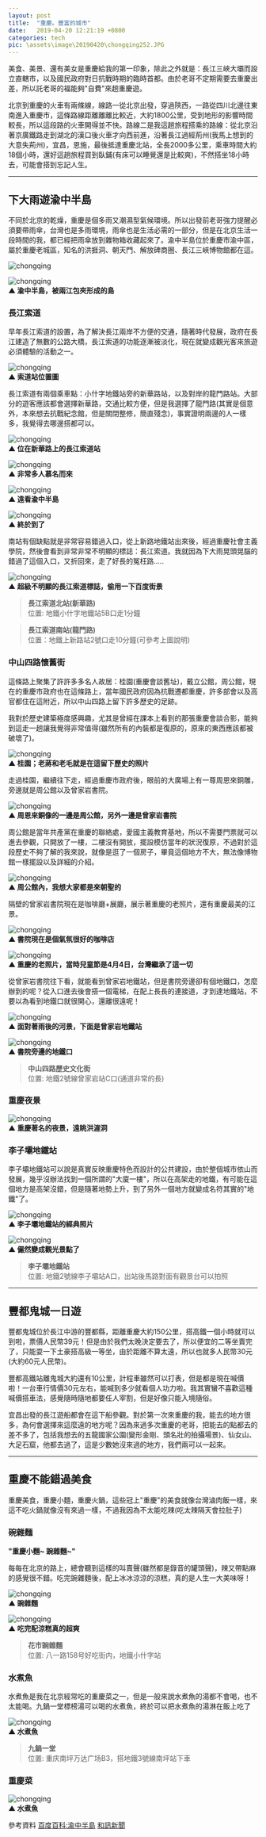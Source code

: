 ```yaml
---
layout: post
title:  "重慶。豐富的城市"
date:   2019-04-20 12:21:19 +0800
categories: tech
pic: \assets\image\20190420\chongqing252.JPG
---
```


美食、美景、還有美女是重慶給我的第一印象，除此之外就是：長江三峽大壩而設立直轄市，以及國民政府對日抗戰時期的臨時首都。由於老哥不定期需要去重慶出差，所以託老哥的福能夠"自費"來趟重慶遊。

<!--more-->

北京到重慶的火車有兩條線，線路一從北京出發，穿過陝西，一路從四川北邊往東南進入重慶市，這條路線距離離離比較近，大約1800公里，受到地形的影響時間較長，所以這段路的火車開得並不快。路線二是我這趟旅程搭乘的路線：從北京沿著京廣鐵路走到湖北的漢口後火車才向西前進，沿著長江過經荊州(我馬上想到的大意失荊州)，宜昌，恩施，最後抵達重慶北站，全長2000多公里，乘車時間大約18個小時，還好這趟旅程買到臥鋪(有床可以睡覺還是比較爽)，不然搭坐18小時去，可能會搭到忘記人生。

---
## 下大雨遊渝中半島
不同於北京的乾燥，重慶是個多雨又潮濕型氣候環境。所以出發前老哥強力提醒必須要帶雨傘，台灣也是多雨環境，雨傘也是生活必需的一部分，但是在北京生活一段時間的我，都已經把雨傘放到雜物箱收藏起來了。渝中半島位於重慶市渝中區，屬於重慶老城區，知名的洪捱洞、朝天門、解放碑商圈、長江三峽博物館都在這。

![chongqing](/assets/image/3E5BC8B2-0ABD-4428-87C7-AA4362746FF4.jpeg)

![chongqing](/assets/image/20190420/chongqing601.JPG)  
**▲ 渝中半島，被兩江包夾形成的島**

### 長江索道
早年長江索道的設置，為了解決長江兩岸不方便的交通，隨著時代發展，政府在長江建造了無數的公路大橋，長江索道的功能逐漸被淡化，現在就變成觀光客來旅遊必須體驗的活動之一。

![chongqing](/assets/image/20190420/chongqing602.JPG)  
**▲ 索道站位置圖**

長江索道有兩個乘車點：小什字地鐵站旁的新華路站，以及對岸的龍門路站。大部分的遊客應該都會選擇新華路，交通比較方便，但是我選擇了龍門路(其實是個意外，本來想去抗戰紀念館，但是關閉整修，簡直殘念)，事實證明兩邊的人一樣多，我覺得去哪邊搭都可以。


![chongqing](/assets/image/20190420/chongqing119.JPG)  
**▲ 位在新華路上的長江索道站**

![chongqing](/assets/image/20190420/chongqing121.JPG)  
**▲ 非常多人慕名而來**

![chongqing](/assets/image/20190420/chongqing125.JPG)  
**▲ 遠看渝中半島**

![chongqing](/assets/image/20190420/chongqing130.JPG)  
**▲ 終於到了**

南站有個缺點就是非常容易錯過入口，從上新路地鐵站出來後，經過重慶社會主義學院，然後會看到非常非常不明顯的標誌：長江索道。我就因為下大雨晃頭晃腦的錯過了這個入口，又折回來，走了好長的冤枉路.....

![chongqing](/assets/image/20190420/chongqing603.JPG)  
**▲ 超級不明顯的長江索道標誌，偷用一下百度街景**

> **長江索道北站(新華路)**  
> 位置: 地鐵小什字地鐵站5B口走1分鐘
>

> **長江索道南站(龍門路)**   
> 位置：地鐵上新路站2號口走10分鐘(可參考上圖說明)
>

### 中山四路懷舊街
這條路上聚集了許許多多名人故居：桂園(重慶會談舊址)，戴立公館，周公館，現在的重慶市政府也在這條路上，當年國民政府因為抗戰遷都重慶，許多部會以及高官都住在這附近，所以中山四路上留下許多歷史的足跡。

我對於歷史建築極度感興趣，尤其是曾經在課本上看到的那張重慶會談合影，能夠到這走一趟讓我覺得非常值得(雖然所有的內裝都是復原的，原來的東西應該都被破壞了)。

![chongqing](/assets/image/20190420/chongqing139.JPG)  
**▲ 桂園；老蔣和老毛就是在這留下歷史的照片**

走過桂園，繼續往下走，經過重慶市政府後，眼前的大廣場上有一尊周恩來銅雕，旁邊就是周公館以及曾家岩書院。

![chongqing](/assets/image/20190420/chongqing160.JPG)  
**▲ 周恩來銅像的一邊是周公館，另外一邊是曾家岩書院**

周公館是當年共產黨在重慶的聯絡處，愛國主義教育基地，所以不需要門票就可以進去參觀，只開放了一樓，二樓沒有開放，擺設模仿當年的狀況復原，不過對於這段歷史不夠了解的我來說，就像是逛了一個房子，畢竟這個地方不大，無法像博物館一樣擺設以及詳細的介紹。

![chongqing](/assets/image/20190420/chongqing144.JPG)  
**▲ 周公館內，我想大家都是來朝聖的**

隔壁的曾家岩書院現在是咖啡廳+展廳，展示著重慶的老照片，還有重慶最美的江景。

![chongqing](/assets/image/20190420/chongqing149.JPG)  
**▲ 書院現在是個氣氛很好的咖啡店**

![chongqing](/assets/image/20190420/chongqing152.JPG)  
**▲ 重慶的老照片，當時兒童節是4月4日，台灣繼承了這一切**

從曾家岩書院往下看，就能看到曾家岩地鐵站，但是書院旁邊卻有個地鐵口，怎麼辦到的呢？從入口進去後會搭一個電梯，在配上長長的連接道，才到達地鐵站，不要以為看到地鐵口就很開心，還離很遠呢！

![chongqing](/assets/image/20190420/chongqing151.JPG)  
**▲ 面對著雨後的河景，下面是曾家岩地鐵站**

![chongqing](/assets/image/20190420/chongqing161.JPG)  
**▲ 書院旁邊的地鐵口**

> **中山四路歷史文化街**  
> 位置: 地鐵2號線曾家岩站C口(通道非常的長)
>

### 重慶夜景

![chongqing](/assets/image/20190420/chongqing014.JPG)  
**▲ 重慶著名的夜景，遠眺洪漄洞**

### 李子壩地鐵站

李子壩地鐵站可以說是真實反映重慶特色而設計的公共建設，由於整個城市依山而發展，幾乎沒辦法找到一個所謂的"大廈一樓"，所以在高架走的地鐵，有可能在這個地方是高架沒錯，但是隨著地勢上升，到了另外一個地方就變成名符其實的"地鐵"了。

![chongqing](/assets/image/20190420/chongqing030.JPG)  
**▲ 李子壩地鐵站的經典照片**

![chongqing](/assets/image/20190420/chongqing028.JPG)  
**▲ 儼然變成觀光景點了**

> **李子壩地鐵站**  
> 位置: 地鐵2號線李子壩站A口，出站後馬路對面有觀景台可以拍照
>
---
## 豐都鬼城一日遊
豐都鬼城位於長江中游的豐都縣，距離重慶大約150公里，搭高鐵一個小時就可以到啦，票價人民幣39元！但是由於我們太晚決定要去了，所以便宜的二等坐賣完了，只能耍一下土豪搭高級一等坐，由於距離不算太遠，所以也就多人民幣30元(大約60元人民幣)。

豐都高鐵站離鬼城大約還有10公里，計程車雖然可以打表，但是都是現在喊價啦！一台車行情價30元左右，能喊到多少就看個人功力啦。我其實蠻不喜歡這種喊價搭車法，感覺隨時隨地都要任人宰割，但是好像只能入境隨俗。

宜昌出發的長江遊船都會在這下船參觀。對於第一次來重慶的我，能去的地方很多，為何會選擇來這麼遠的地方呢？因為來過多次重慶的老哥，把能去的點都去的差不多了，包括我想去的五龍國家公園(變形金剛、頭名壯的拍攝場景)、仙女山、大足石窟，他都去過了，這是少數她沒來過的地方，我們兩可以一起來。

---
## 重慶不能錯過美食

重慶美食，重慶小麵，重慶火鍋，這些冠上"重慶"的美食就像台灣滷肉飯一樣，來這不吃火鍋就像沒有來過一樣，不過我因為不太能吃辣(吃太辣隔天會拉肚子)

### 碗雜麵
**"重慶小麵~ 豌雜麵~"**   

每每在北京的路上，總會聽到這樣的叫賣聲(雖然都是錄音的罐頭聲)，辣又帶點麻的感覺很不錯。吃完豌雜麵後，配上冰冰涼涼的涼糕，真的是人生一大美味呀！

![chongqing](/assets/image/20190420/chongqing116.JPG)  
**▲ 豌雜麵**

![chongqing](/assets/image/20190420/chongqing117.JPG)  
**▲ 吃完配涼糕真的超爽**

>**花市豌雜麵**  
>位置: 八一路158号好吃街内，地鐵小什字站

### 水煮魚
水煮魚是我在北京經常吃的重慶菜之一，但是一般來說水煮魚的湯都不會喝，也不太能喝。九鍋一堂標榜湯可以喝的水煮魚，終於可以把水煮魚的湯淋在飯上吃了

![chongqing](/assets/image/20190420/chongqing176.JPG)  
**▲ 水煮魚**

>**九鍋一堂**   
> 位置: 重庆南坪万达广场B3，搭地鐵3號線南坪站下車
>

### 重慶菜

![chongqing](/assets/image/20190420/chongqing209.JPG)  
**▲ 水煮魚**

參考資料
[百度百科:渝中半島]("https://baike.baidu.com/item/%E6%B8%9D%E4%B8%AD%E5%8D%8A%E5%B2%9B")
[和訊新聞]("http://news.hexun.com/2007-12-01/101918529.html")

